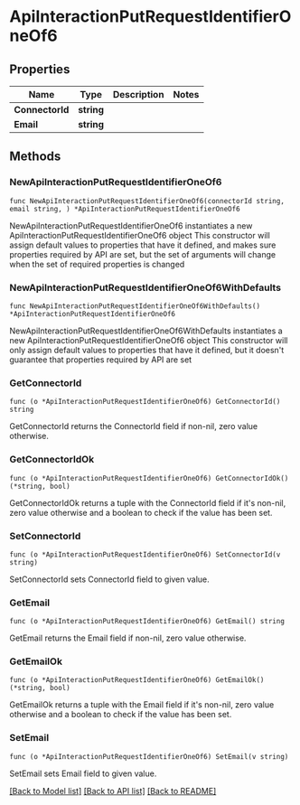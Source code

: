 # ApiInteractionPutRequestIdentifierOneOf6

## Properties

Name | Type | Description | Notes
------------ | ------------- | ------------- | -------------
**ConnectorId** | **string** |  | 
**Email** | **string** |  | 

## Methods

### NewApiInteractionPutRequestIdentifierOneOf6

`func NewApiInteractionPutRequestIdentifierOneOf6(connectorId string, email string, ) *ApiInteractionPutRequestIdentifierOneOf6`

NewApiInteractionPutRequestIdentifierOneOf6 instantiates a new ApiInteractionPutRequestIdentifierOneOf6 object
This constructor will assign default values to properties that have it defined,
and makes sure properties required by API are set, but the set of arguments
will change when the set of required properties is changed

### NewApiInteractionPutRequestIdentifierOneOf6WithDefaults

`func NewApiInteractionPutRequestIdentifierOneOf6WithDefaults() *ApiInteractionPutRequestIdentifierOneOf6`

NewApiInteractionPutRequestIdentifierOneOf6WithDefaults instantiates a new ApiInteractionPutRequestIdentifierOneOf6 object
This constructor will only assign default values to properties that have it defined,
but it doesn't guarantee that properties required by API are set

### GetConnectorId

`func (o *ApiInteractionPutRequestIdentifierOneOf6) GetConnectorId() string`

GetConnectorId returns the ConnectorId field if non-nil, zero value otherwise.

### GetConnectorIdOk

`func (o *ApiInteractionPutRequestIdentifierOneOf6) GetConnectorIdOk() (*string, bool)`

GetConnectorIdOk returns a tuple with the ConnectorId field if it's non-nil, zero value otherwise
and a boolean to check if the value has been set.

### SetConnectorId

`func (o *ApiInteractionPutRequestIdentifierOneOf6) SetConnectorId(v string)`

SetConnectorId sets ConnectorId field to given value.


### GetEmail

`func (o *ApiInteractionPutRequestIdentifierOneOf6) GetEmail() string`

GetEmail returns the Email field if non-nil, zero value otherwise.

### GetEmailOk

`func (o *ApiInteractionPutRequestIdentifierOneOf6) GetEmailOk() (*string, bool)`

GetEmailOk returns a tuple with the Email field if it's non-nil, zero value otherwise
and a boolean to check if the value has been set.

### SetEmail

`func (o *ApiInteractionPutRequestIdentifierOneOf6) SetEmail(v string)`

SetEmail sets Email field to given value.



[[Back to Model list]](../README.md#documentation-for-models) [[Back to API list]](../README.md#documentation-for-api-endpoints) [[Back to README]](../README.md)


